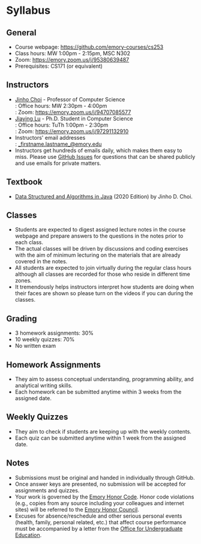 # Syllabus

## General

* Course webpage: https://github.com/emory-courses/cs253
* Class hours: MW 1:00pm - 2:15pm, MSC N302
* Zoom: https://emory.zoom.us/j/95380639487 
* Prerequisites: CS171 (or equivalent)


## Instructors

* [Jinho Choi](http://cs.emory.edu/~choi) - Professor of Computer Science<br>
  : Office hours: MW 2:30pm - 4:00pm<br>
  : Zoom: https://emory.zoom.us/j/94707085577
* [Jiaying Lu](https://lujiaying.github.io) - Ph.D. Student in Computer Science<br>
  : Office hours: TuTh 1:00pm - 2:30pm<br>
  : Zoom: https://emory.zoom.us/j/97291132910
* Instructors' email addresses<br>
  : _firstname.lastname_@emory.edu
* Instructors get hundreds of emails daily, which makes them easy to miss. Please use [GitHub Issues](https://github.com/emory-courses/cs253/issues) for questions that can be shared publicly and use emails for private matters.


## Textbook

* [Data Structured and Algorithms in Java](https://emorynlp.gitbook.io/data-structures-and-algorithms-in-java/) (2020 Edition) by Jinho D. Choi.


## Classes

* Students are expected to digest assigned lecture notes in the course webpage and prepare answers to the questions in the notes prior to each class.
* The actual classes will be driven by discussions and coding exercises with the aim of minimum lecturing on the materials that are already covered in the notes.
* All students are expected to join virtually during the regular class hours although all classes are recorded for those who reside in different time zones.
* It tremendously helps instructors interpret how students are doing when their faces are shown so please turn on the videos if you can during the classes.



## Grading

* 3 homework assignments: 30%
* 10 weekly quizzes: 70%
* No written exam


## Homework Assignments

* They aim to assess conceptual understanding, programming ability, and analytical writing skills.
* Each homework can be submitted anytime within 3 weeks from the assigned date.


## Weekly Quizzes

* They aim to check if students are keeping up with the weekly contents.
* Each quiz can be submitted anytime within 1 week from the assigned date.


## Notes

* Submissions must be original and handed in individually through GitHub.
* Once answer keys are presented, no submission will be accepted for assignments and quizzes.
* Your work is governed by the [Emory Honor Code](http://catalog.college.emory.edu/academic/policies-regulations/honor-code.html). Honor code violations (e.g., copies from any source including your colleagues and internet sites) will be referred to the [Emory Honor Council](http://college.emory.edu/oue/current-students/honor-council.html).
* Excuses for absence/reschedule and other serious personal events (health, family, personal related, etc.) that affect course performance must be accompanied by a letter from the [Office for Undergraduate Education](http://college.emory.edu/oue/current-students/advising.html).
